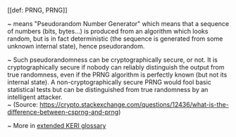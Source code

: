 [[def: PRNG, PRNG]]

~ means "Pseudorandom Number Generator" which means that a sequence of numbers (bits, bytes...) is produced from an algorithm which looks random, but is in fact deterministic (the sequence is generated from some unknown internal state), hence pseudorandom.

~ Such pseudorandomness can be cryptographically secure, or not. It is cryptographically secure if nobody can reliably distinguish the output from true randomness, even if the PRNG algorithm is perfectly known (but not its internal state). A non-cryptographically secure PRNG would fool basic statistical tests but can be distinguished from true randomness by an intelligent attacker.  
~ (Source: https://crypto.stackexchange.com/questions/12436/what-is-the-difference-between-csprng-and-prng)

~ More in <a href="https://weboftrust.github.io/WOT-terms/docs/glossary/PRNG">extended KERI glossary</a>
